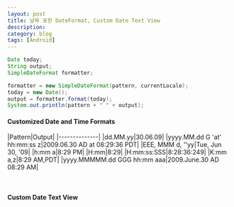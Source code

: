 ```yaml
---
layout: post
title: 날짜 표현 DateFormat, Custom Date Text View
description:
category: blog
tags: [Android]
---
```



```java
Date today;
String output;
SimpleDateFormat formatter;

formatter = new SimpleDateFormat(pattern, currentLocale);
today = new Date();
output = formatter.format(today);
System.out.println(pattern + " " + output);
```


#### Customized Date and Time Formats

|Pattern|Output|
|--------------|
|dd.MM.yy|30.06.09|
|yyyy.MM.dd G 'at' hh:mm:ss z|2009.06.30 AD at 08:29:36 PDT|
|EEE, MMM d, ''yy|Tue, Jun 30, '09|
|h:mm a|8:29 PM|
|H:mm|8:29|
|H:mm:ss:SSS|8:28:36:249|
|K:mm a,z|8:29 AM,PDT|
|yyyy.MMMMM.dd GGG hh:mm aaa|2009.June.30 AD 08:29 AM|

<br>

#### Custom Date Text View

<script src="https://gist.github.com/jkpark/2163ac1d2bc82361ae9771bc722b5ebf.js"></script>
